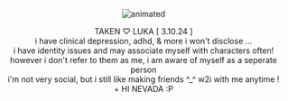 <p align="center">
  <img src="https://cdn.discordapp.com/attachments/1196304361731661864/1222289363824807988/kangelyayyy-ezgif.com-crop.gif?ex=6615acad&is=660337ad&hm=8f99ffff44da3b2ac1ca8fd585ebdf7d14529a77408373c5563f40a5e96331cd&" alt="animated" />
</p>
<p align="center"> TAKEN ♡ LUKA [ 3.10.24  ] 
<br>
i have clinical depression, adhd, & more i won't disclose ... 
<br>
i have identity issues and may associate myself with characters often!
<br>
however i don't refer to them as me, i am aware of myself as a seperate person
<br>  
i'm not very social, but i still like making friends ^_^ w2i with me anytime !
<br>
  + HI NEVADA :P
</p>




